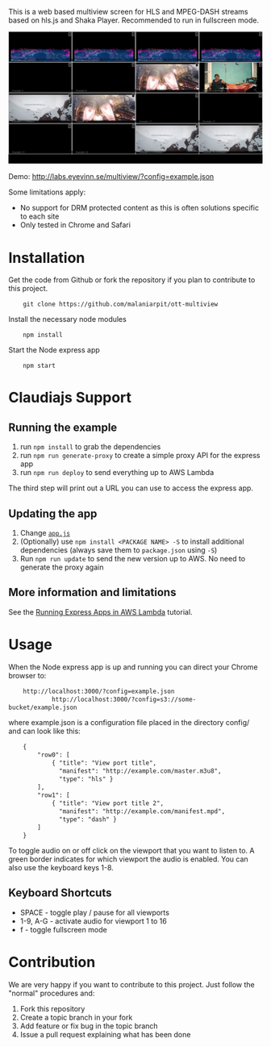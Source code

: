 This is a web based multiview screen for HLS and MPEG-DASH streams based on hls.js and Shaka Player. Recommended to run in fullscreen mode.

![](screenshot.png)

Demo: http://labs.eyevinn.se/multiview/?config=example.json

Some limitations apply:

- No support for DRM protected content as this is often solutions specific to each site
- Only tested in Chrome and Safari

# Installation

Get the code from Github or fork the repository if you plan to contribute to this project.

		git clone https://github.com/malaniarpit/ott-multiview
		
Install the necessary node modules

		npm install
		
Start the Node express app

		npm start
# Claudiajs Support

## Running the example

1. run `npm install` to grab the dependencies
2. run `npm run generate-proxy` to create a simple proxy API for the express app
3. run `npm run deploy` to send everything up to AWS Lambda

The third step will print out a URL you can use to access the express app.

## Updating the app

1. Change [`app.js`](app.js)
2. (Optionally) use `npm install <PACKAGE NAME> -S` to install additional dependencies (always save them to `package.json` using `-S`)
3. Run `npm run update` to send the new version up to AWS. No need to generate the proxy again

## More information and limitations

See the [Running Express Apps in AWS Lambda](https://claudiajs.com/tutorials/serverless-express.html) tutorial.

		
# Usage

When the Node express app is up and running you can direct your Chrome browser to:

		http://localhost:3000/?config=example.json
                http://localhost:3000/?config=s3://some-bucket/example.json
		
where example.json is a configuration file placed in the directory config/ and can look like this:

		{
			"row0": [
				{ "title": "View port title",
				  "manifest": "http://example.com/master.m3u8",
				  "type": "hls" }
			],
			"row1": [
				{ "title": "View port title 2",
				  "manifest": "http://example.com/manifest.mpd",
				  "type": "dash" }
			]
		}

To toggle audio on or off click on the viewport that you want to listen to. A green border indicates for which viewport the audio is enabled. You can also use the keyboard keys 1-8.

## Keyboard Shortcuts
- SPACE - toggle play / pause for all viewports
- 1-9, A-G - activate audio for viewport 1 to 16
- f - toggle fullscreen mode
		
# Contribution

We are very happy if you want to contribute to this project. Just follow the "normal" procedures and:

1. Fork this repository
2. Create a topic branch in your fork
3. Add feature or fix bug in the topic branch
4. Issue a pull request explaining what has been done

